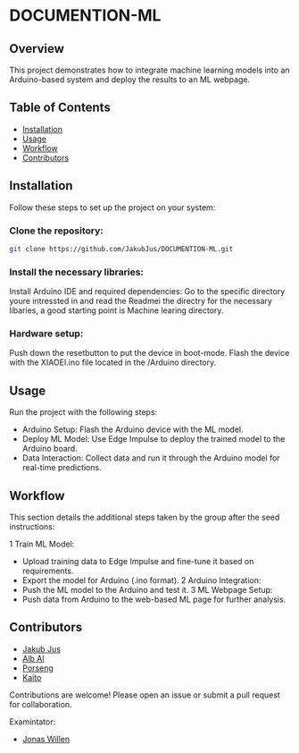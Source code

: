 # DOCUMENTION-ML

## Overview
This project demonstrates how to integrate machine learning models into an Arduino-based system and deploy the results to an ML webpage.

## Table of Contents
- [Installation](#installation)
- [Usage](#usage)
- [Workflow](#workflow)
- [Contributors](#contributors)

## Installation
Follow these steps to set up the project on your system:

### Clone the repository:
```bash
git clone https://github.com/JakubJus/DOCUMENTION-ML.git
```

### Install the necessary libraries:
Install Arduino IDE and required dependencies:
Go to the specific directory youre intressted in and read the Readmei the directry for the necessary libaries, a good starting point is Machine learing directory. 

### Hardware setup:
Push down the resetbutton to put the device in boot-mode.
Flash the device with the XIAOEI.ino file located in the /Arduino directory.

## Usage
Run the project with the following steps:

- Arduino Setup: Flash the Arduino device with the ML model.
- Deploy ML Model: Use Edge Impulse to deploy the trained model to the Arduino board.
- Data Interaction: Collect data and run it through the Arduino model for real-time predictions.
## Workflow
This section details the additional steps taken by the group after the seed instructions:

1 Train ML Model:
  * Upload training data to Edge Impulse and fine-tune it based on requirements.
  *  Export the model for Arduino (.ino format).
2 Arduino Integration:
  * Push the ML model to the Arduino and test it.
3 ML Webpage Setup:
  * Push data from Arduino to the web-based ML page for further analysis.

## Contributors
- [Jakub Jus](https://github.com/JakubJus)
- [Alb Al](https://github.com/AlbAl03)
- [Porseng](https://github.com/Porseng)
- [Kaito  ](https://github.com/Kaito-gif2003)

Contributions are welcome! Please open an issue or submit a pull request for collaboration.


Examintator:
- [Jonas Willen](https://github.com/JakubJus)
